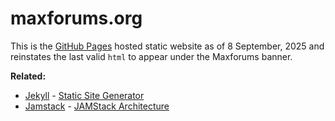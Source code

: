 # maxforums.org

This is the [GitHub Pages](https://docs.github.com/en/pages) hosted static website as of 8 September, 2025 and reinstates the last valid `html` to appear under the Maxforums banner. 

**Related:**
- [Jekyll](https://jekyllrb.com) - [Static Site Generator](https://en.wikipedia.org/wiki/Static_site_generator)
- [Jamstack](https://jamstack.org) - [JAMStack Architecture](https://en.wikipedia.org/wiki/JavaScript_stack#JAMstack)
